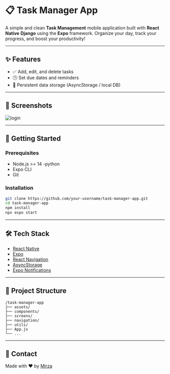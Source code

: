 
# 📋 Task Manager App

A simple and clean **Task Management** mobile application built with **React Native** **Django** using the **Expo** framework. Organize your day, track your progress, and boost your productivity!

---

## ✨ Features

- ✅ Add, edit, and delete tasks
- 🕒 Set due dates and reminders
- 🔄 Persistent data storage (AsyncStorage / local DB)

---

## 📱 Screenshots

![login](https://github.com/user-attachments/assets/663d18a7-9b92-4cce-986b-0147484b81d4)




---

## 🚀 Getting Started

### Prerequisites

- Node.js >= 14
-python
- Expo CLI
- Git

### Installation

```bash
git clone https://github.com/your-username/task-manager-app.git
cd task-manager-app
npm install
npx expo start
````

---

## 🛠 Tech Stack

* [React Native](https://reactnative.dev/)
* [Expo](https://expo.dev/)
* [React Navigation](https://reactnavigation.org/)
* [AsyncStorage](https://react-native-async-storage.github.io/async-storage/)
* [Expo Notifications](https://docs.expo.dev/versions/latest/sdk/notifications/)

---

## 📂 Project Structure

```
/task-manager-app
├── assets/
├── components/
├── screens/
├── navigation/
├── utils/
├── App.js
└── ...
```

---



## 💬 Contact

Made with ❤️ by [Mirza](https://github.com/mhasan1122)


